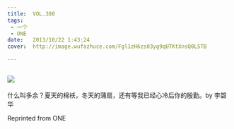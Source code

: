 ```yaml
---
title:	VOL.380
tags:
 - 一个
 - ONE
date:	2013/10/22 1:43:24
cover:	http://image.wufazhuce.com/Fgl1zH6zs03yg9qUTKtXnsQ0L5TB

---
```

![](http://image.wufazhuce.com/Fgl1zH6zs03yg9qUTKtXnsQ0L5TB)
---

什么叫多余？夏天的棉袄，冬天的蒲扇，还有等我已经心冷后你的殷勤。by 李碧华
 
Reprinted from ONE

